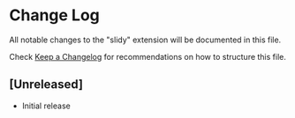 # Change Log

All notable changes to the "slidy" extension will be documented in this file.

Check [Keep a Changelog](http://keepachangelog.com/) for recommendations on how to structure this file.

## [Unreleased]

- Initial release